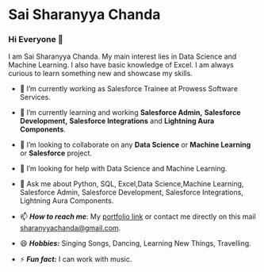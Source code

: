 # Sai Sharanyya Chanda

### Hi Everyone 👋

I am Sai Sharanyya Chanda. My main interest lies in Data Science and Machine Learning. I also have basic knowledge of Excel. I am always curious to learn something new and showcase my skills.


- 🔭 I’m currently working as Salesforce Trainee at Prowess Software Services.

- 🌱 I’m currently learning and working **Salesforce Admin,** **Salesforce Development,** **Salesforce Integrations** and **Lightning Aura Components**.

- 👯 I’m looking to collaborate on any **Data Science** or **Machine Learning** or **Salesforce** project.

- 🤔 I’m looking for help with Data Science and Machine Learning.

- 💬 Ask me about Python, SQL, Excel,Data Science,Machine Learning, Salesforce Admin, Salesforce Development, Salesforce Integrations, Lightning Aura Components.

- 📫 ***How to reach me***: My [portfolio link](https://sharanyya.github.io/) or contact me directly on this mail [sharanyyachanda@gmail.com](mailto:sharanyyachanda@gmail.com).

- 😄 ***Hobbies:*** Singing Songs, Dancing, Learning New Things, Travelling.

- ⚡ ***Fun fact:*** I can work with music. 



